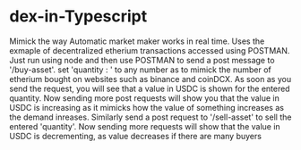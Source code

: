 # dex-in-Typescript
Mimick the way Automatic market maker works in real time. Uses the exmaple of decentralized etherium transactions accessed using POSTMAN. Just run using node and then use POSTMAN to send a post message to '/buy-asset'. set 'quantity : ' to any number as to mimick the number of etherium bought on websites such as binance and coinDCX. As soon as you send the request, you will see that a value in USDC is shown for the entered quantity. Now sending more post requests will show you that the value in USDC is increasing as it mimicks how the value of something increases as the demand inreases. Similarly send a post request to '/sell-asset' to sell the entered 'quantity'. Now sending more requests will show that the value in USDC is decrementing, as value decreases if there are many buyers
